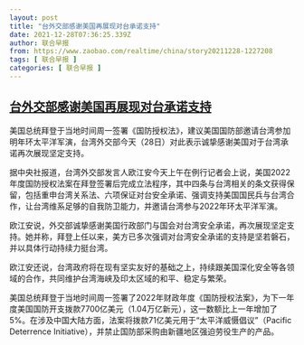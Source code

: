 ```yaml
---
layout: post
title: "台外交部感谢美国再展现对台承诺支持"
date: 2021-12-28T07:36:25.339Z
author: 联合早报
from: https://www.zaobao.com/realtime/china/story20211228-1227208
tags: [ 联合早报 ]
categories: [ 联合早报 ]
---
```

<!--1640698320000-->
[台外交部感谢美国再展现对台承诺支持](https://www.zaobao.com/realtime/china/story20211228-1227208)
------

<div>
<p>美国总统拜登于当地时间周一签署《国防授权法》，建议美国国防部邀请台湾参加明年环太平洋军演，台湾外交部今天（28日）对此表示诚挚感谢美国对于台湾承诺再次展现坚定支持。</p><p>据中央社报道，台湾外交部发言人欧江安今天上午在例行记者会上说，美国2022年度国防授权法案在拜登签署后完成立法程序，其中四条与台湾相关的条文获得保留，包括重申台湾关系法、六项保证对台安全承诺、强调支持美国国民兵与台湾合作，让台湾维系足够的自我防卫能力，并邀请台湾参与2022年环太平洋军演。</p><p>欧江安说，外交部诚挚感谢美国行政部门与国会对台湾安全承诺，再次展现坚定支持。她并称，拜登上任以来，美方已多次强调对台湾安全承诺的支持是坚若磐石，并以具体行动持续力挺台湾。</p><section id="imu"><div id="dfp-ad-imu1">        </div></section><p>欧江安还说，台湾政府将在现有坚实友好的基础之上，持续跟美国深化安全等各领域的合作，共同维护台湾海峡及印太区域的和平、稳定与繁荣。</p><p>美国总统拜登于当地时间周一签署了2022年财政年度《国防授权法案》，为下一年度美国国防开支拨款7700亿美元（1.04万亿新元），这一数额比上一年增加了5%。在涉及中国大陆方面，法案将拨款71亿美元用于“太平洋威慑倡议”（Pacific Deterrence Initiative），并禁止国防部采购由新疆地区强迫劳役生产的产品。</p>      <div class="cx_paywall_placeholder" id="sph_cdp_40"></div>
</div>
